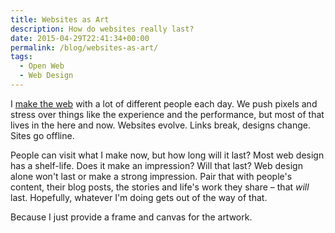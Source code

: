 ```yaml
---
title: Websites as Art
description: How do websites really last?
date: 2015-04-29T22:41:34+00:00
permalink: /blog/websites-as-art/
tags:
  - Open Web
  - Web Design
---
```


I [make the web](/blog/explaining-web-design/) with a lot of different people each day. We push pixels and stress over things like the experience and the performance, but most of that lives in the here and now. Websites evolve. Links break, designs change. Sites go offline.

People can visit what I make now, but how long will it last? Most web design has a shelf-life. Does it make an impression? Will that last? Web design alone won't last or make a strong impression. Pair that with people's content, their blog posts, the stories and life's work they share – that _will_ last. Hopefully, whatever I'm doing gets out of the way of that.

Because I just provide a frame and canvas for the artwork.
